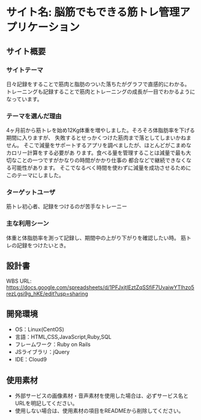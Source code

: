 # サイト名: 脳筋でもできる筋トレ管理アプリケーション

## サイト概要

### サイトテーマ
日々記録をすることで筋肉と脂肪のついた落ちたがグラフで直感的にわかる。
トレーニングも記録することで筋肉とトレーニングの成長が一目でわかるようになっています。

### テーマを選んだ理由
4ヶ月前から筋トレを始め12Kg体重を増やしました。そろそろ体脂肪率を下げる期間に入りますが、
失敗するとせっかくつけた筋肉まで落としてしまいかねません。
そこで減量をサポートするアプリを調べましたが、ほとんどがこまめなカロリー計算をする必要があ
ります。食べる量を管理することは減量で最も大切なことの一つですがかなりの時間がかかり仕事の
都合などで継続できなくなる可能性があります。
そこでなるべく時間を使わずに減量を成功させるためにこのテーマにしました。


### ターゲットユーザ
筋トレ初心者、記録をつけるのが苦手なトレーニー

### 主な利用シーン
体重と体脂肪率を測って記録し、期間中の上がり下がりを確認したい時。
筋トレの記録をつけたいとき。

## 設計書
WBS URL: https://docs.google.com/spreadsheets/d/1PFJxjtIEztZqSSfiF7UvaiwYTlhzo5rezLgsi9g_hKE/edit?usp=sharing

## 開発環境
- OS：Linux(CentOS)
- 言語：HTML,CSS,JavaScript,Ruby,SQL
- フレームワーク：Ruby on Rails
- JSライブラリ：jQuery
- IDE：Cloud9

## 使用素材
- 外部サービスの画像素材・音声素材を使用した場合は、必ずサービス名とURLを明記してください。
- 使用しない場合は、使用素材の項目をREADMEから削除してください。